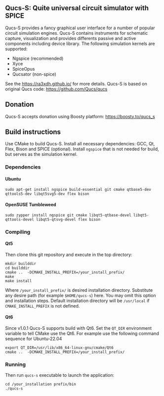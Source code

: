 ## Qucs-S: Quite universal circuit simulator with SPICE

Qucs-S provides a fancy graphical user interface for a number of popular circuit simulation
engines. Qucs-S contains instruments for schematic capture, visualization and provides differents 
passive and active components including device library. The following simulation kernels are supported:

* Ngspice (recommended)
* Xyce
* SpiceOpus
* Qucsator (non-spice)


See the https://ra3xdh.github.io/ for more details. Qucs-S is based
on original Qucs code: https://github.com/Qucs/qucs

## Donation

Qucs-S accepts donation using Boosty platform: https://boosty.to/qucs_s

## Build instructions

Use CMake to build Qucs-S. Install all necessary dependencies: GCC, Qt, Flex, Bison and SPICE
(optional). Install `ngspice` that is not needed for build, but serves as the simulation kernel.

### Dependencies

#### Ubuntu

~~~
sudo apt-get install ngspice build-essential git cmake qtbase5-dev qttools5-dev libqt5svg5-dev flex bison
~~~

#### OpenSUSE Tumbleweed

~~~
sudo zypper install ngspice git cmake libqt5-qtbase-devel libqt5-qttools-devel libqt5-qtsvg-devel flex bison
~~~

### Compiling

#### Qt5

Then clone this git repository and execute in the top directory:

~~~
mkdir builddir
cd builddir
cmake ..  -DCMAKE_INSTALL_PREFIX=/your_install_prefix/
make
make install
~~~

Where `/your_install_prefix/` is desired installation directory. Substitute any
desire path (for example `$HOME/qucs-s`) here. You may omit this option and
installation steps. Default installation directory will be `/usr/local` if
`CMAKE_INSTALL_PREFIX` is not defined.

#### Qt6

Since v1.0.1 Qucs-S supports build with Qt6. Set the `QT_DIR` environment variable 
to tell CMake use the Qt6. For example use the following command sequence for Ubuntu-22.04

~~~
export QT_DIR=/usr/lib/x86_64-linux-gnu/cmake/Qt6
cmake ..  -DCMAKE_INSTALL_PREFIX=/your_install_prefix/
~~~ 

### Running

Then run `qucs-s` executable to launch the application:
~~~
cd /your_installation prefix/bin
./qucs-s
~~~


